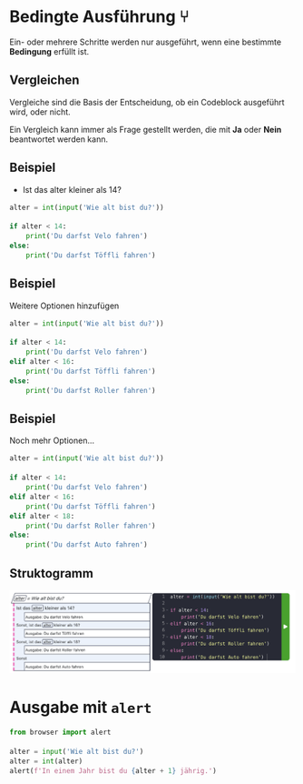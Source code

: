 # Bedingte Ausführung ⑂

Ein- oder mehrere Schritte werden nur ausgeführt, wenn eine bestimmte **Bedingung** erfüllt ist.


## Vergleichen

Vergleiche sind die Basis der Entscheidung, ob ein Codeblock ausgeführt wird, oder nicht.

Ein Vergleich kann immer als Frage gestellt werden, die mit **Ja** oder **Nein** beantwortet werden kann.


## Beispiel

- Ist das alter kleiner als 14?

```py
alter = int(input('Wie alt bist du?'))

if alter < 14:
    print('Du darfst Velo fahren')
else:
    print('Du darfst Töffli fahren')
```


## Beispiel
Weitere Optionen hinzufügen

```py
alter = int(input('Wie alt bist du?'))

if alter < 14:
    print('Du darfst Velo fahren')
elif alter < 16:
    print('Du darfst Töffli fahren')
else:
    print('Du darfst Roller fahren')
```


## Beispiel
Noch mehr Optionen...

```py
alter = int(input('Wie alt bist du?'))

if alter < 14:
    print('Du darfst Velo fahren')
elif alter < 16:
    print('Du darfst Töffli fahren')
elif alter < 18:
    print('Du darfst Roller fahren')
else:
    print('Du darfst Auto fahren')
```


## Struktogramm

<div class="full">

![](images/08-strukto-if-elif-else.png)

</div>



# Ausgabe mit `alert`

```py
from browser import alert

alter = input('Wie alt bist du?')
alter = int(alter)
alert(f'In einem Jahr bist du {alter + 1} jährig.')
```